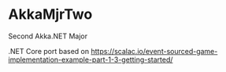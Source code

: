 # AkkaMjrTwo
Second Akka.NET Major

.NET Core port based on https://scalac.io/event-sourced-game-implementation-example-part-1-3-getting-started/
